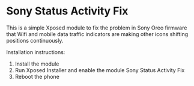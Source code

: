 Sony Status Activity Fix
========================

This is a simple Xposed module to fix the problem in Sony Oreo firmware that Wifi and mobile data traffic indicators are making other icons shifting positions continuously.

Installation instructions:
1. Install the module
2. Run Xposed Installer and enable the module Sony Status Activity Fix
3. Reboot the phone

